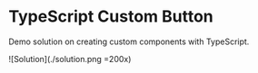 # TypeScript Custom Button

Demo solution on creating custom components with TypeScript.

![Solution](./solution.png =200x)
